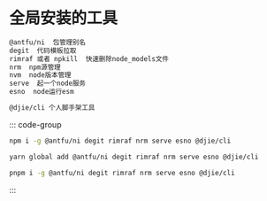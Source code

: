 # 全局安装的工具

```txt
@antfu/ni  包管理别名
degit  代码模板拉取
rimraf 或者 npkill  快速删除node_models文件
nrm  npm源管理
nvm  node版本管理
serve  起一个node服务
esno  node运行esm

@djie/cli 个人脚手架工具
```

::: code-group

```bash [npm]
npm i -g @antfu/ni degit rimraf nrm serve esno @djie/cli
```

```bash [yarn]
yarn global add @antfu/ni degit rimraf nrm serve esno @djie/cli
```

```bash [pnpm]
pnpm i -g @antfu/ni degit rimraf nrm serve esno @djie/cli
```

:::
